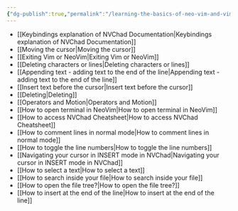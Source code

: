 ```yaml
---
{"dg-publish":true,"permalink":"/learning-the-basics-of-neo-vim-and-vim/","noteIcon":""}
---
```


- [[Keybindings explanation of NVChad Documentation\|Keybindings explanation of NVChad Documentation]]
- [[Moving the cursor\|Moving the cursor]]
- [[Exiting Vim or NeoVim\|Exiting Vim or NeoVim]]
- [[Deleting characters or lines\|Deleting characters or lines]]
- [[Appending text - adding text to the end of the line\|Appending text - adding text to the end of the line]]
- [[Insert text before the cursor\|Insert text before the cursor]]
- [[Deleting\|Deleting]]
- [[Operators and Motion\|Operators and Motion]]
- [[How to open terminal in NeoVim\|How to open terminal in NeoVim]]
- [[How to access NVChad Cheatsheet\|How to access NVChad Cheatsheet]]
- [[How to comment lines in normal mode\|How to comment lines in normal mode]]
- [[How to toggle the line numbers\|How to toggle the line numbers]]
- [[Navigating your cursor in INSERT mode in NVChad\|Navigating your cursor in INSERT mode in NVChad]]
- [[How to select a text\|How to select a text]]
- [[How to search inside your file\|How to search inside your file]]
- [[How to open the file tree?\|How to open the file tree?]]
- [[How to insert at the end of the line\|How to insert at the end of the line]]